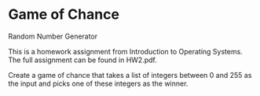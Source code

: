 # Game of Chance
 Random Number Generator

This is a homework assignment from Introduction to Operating Systems.  The full assignment can be found in HW2.pdf.

Create a game of chance that takes a list of integers between 0 and 255 as the input and picks one of these integers as the winner.